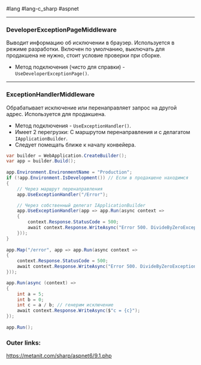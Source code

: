 #lang #lang-c_sharp #aspnet

---
### DeveloperExceptionPageMiddleware
Выводит информацию об исключении в браузер.
Используется в режиме разработки.
Включен по умолчанию, выключать для продакшена не нужно, стоит условие проверки при сборке.

- Метод подключения (чисто для справки) - `UseDeveloperExceptionPage()`.

---

### ExceptionHandlerMiddleware
Обрабатывает исключение или перенаправляет запрос на другой адрес.
Используется для продакшена.

- Метод подключения - `UseExceptionHandler()`.
- Имеет 2 перегрузки: С маршрутом перенаправления и с делагатом `IApplicationBuilder`.
- Следует помещать ближе к началу конвейера.

```csharp
var builder = WebApplication.CreateBuilder();
var app = builder.Build();
 
app.Environment.EnvironmentName = "Production";
if (!app.Environment.IsDevelopment()) // Если в продакшене находимся
{
	// Через маршрут перенаправления
    app.UseExceptionHandler("/Error");

	// Через собственный делегат IApplicationBuilder
	app.UseExceptionHandler(app => app.Run(async context =>
    {
        context.Response.StatusCode = 500;
        await context.Response.WriteAsync("Error 500. DivideByZeroException occurred!");
    }));
}
 
app.Map("/error", app => app.Run(async context =>
{
    context.Response.StatusCode = 500;
    await context.Response.WriteAsync("Error 500. DivideByZeroException occurred!");
}));

app.Run(async (context) =>
{
    int a = 5;
    int b = 0;
    int c = a / b; // генерим исключение
    await context.Response.WriteAsync($"c = {c}");
});
 
app.Run();
```

### Outer links:
https://metanit.com/sharp/aspnet6/9.1.php